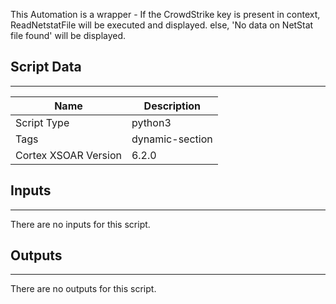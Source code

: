 This Automation is a wrapper - 
If the CrowdStrike key is present in context, ReadNetstatFile will be executed and displayed.
else, 'No data on NetStat file found' will be displayed.

## Script Data

---

| **Name** | **Description** |
| --- | --- |
| Script Type | python3 |
| Tags | dynamic-section |
| Cortex XSOAR Version | 6.2.0 |

## Inputs

---
There are no inputs for this script.

## Outputs

---
There are no outputs for this script.
